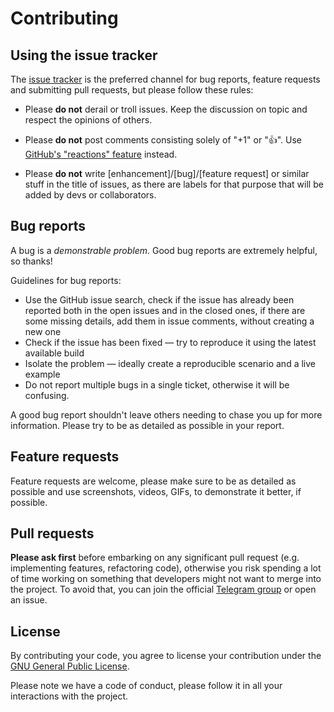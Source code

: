 # Contributing

## Using the issue tracker
The [issue tracker](https://github.com/siper/RetroMusicPlayer/issues) is the preferred channel for bug reports, feature requests and submitting pull requests, but please follow these rules:

* Please **do not** derail or troll issues. Keep the discussion on topic and respect the opinions of others.

* Please **do not** post comments consisting solely of "+1" or "👍". Use [GitHub's "reactions" feature](https://github.com/blog/2119-add-reactions-to-pull-requests-issues-and-comments) instead.

* Please **do not** write [enhancement]/[bug]/[feature request] or similar stuff in the title of issues, as there are labels for that purpose that will be added by devs or collaborators.

## Bug reports
A bug is a _demonstrable problem_. Good bug reports are extremely helpful, so thanks!

Guidelines for bug reports:

* Use the GitHub issue search, check if the issue has already been reported both in the open issues and in the closed ones, if there are some missing details, add them in issue comments, without creating a new one
* Check if the issue has been fixed — try to reproduce it using the latest available build
* Isolate the problem — ideally create a reproducible scenario and a live example
* Do not report multiple bugs in a single ticket, otherwise it will be confusing.

A good bug report shouldn't leave others needing to chase you up for more information. Please try to be as detailed as possible in your report.


## Feature requests
Feature requests are welcome, please make sure to be as detailed as possible and use screenshots, videos, GIFs, to demonstrate it better, if possible.


## Pull requests
**Please ask first** before embarking on any significant pull request (e.g. implementing features, refactoring code), otherwise you risk spending a lot of time working on something that developers might not want to merge into the project. To avoid that, you can join the official [Telegram group](https://t.me/retromusicapp) or open an issue.

## License
By contributing your code, you agree to license your contribution under the [GNU General Public License](https://github.com/siper/RetroMusicPlayer/blob/master/LICENSE.md). 

Please note we have a code of conduct, please follow it in all your interactions with the project.
